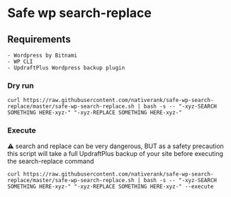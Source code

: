 # Safe wp search-replace

## Requirements

    - Wordpress by Bitnami
    - WP CLI
    - UpdraftPlus Wordpress backup plugin

### Dry run

`curl https://raw.githubusercontent.com/nativerank/safe-wp-search-replace/master/safe-wp-search-replace.sh | bash -s -- "-xyz-SEARCH SOMETHING HERE-xyz-" "-xyz-REPLACE SOMETHING HERE-xyz-"`

### Execute

:warning: search and replace can be very dangerous, BUT as a safety precaution this script will take a full
UpdraftPlus backup of your site before executing the search-replace command

`curl https://raw.githubusercontent.com/nativerank/safe-wp-search-replace/master/safe-wp-search-replace.sh | bash -s -- "-xyz-SEARCH SOMETHING HERE-xyz-" "-xyz-REPLACE SOMETHING HERE-xyz-" --execute`
